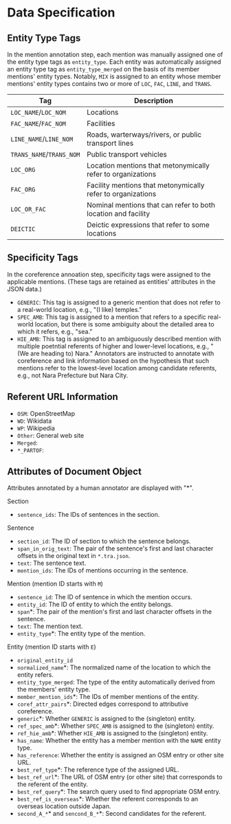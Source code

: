 # Data Specification

## Entity Type Tags

In the mention annotation step, each mention was manually assigned one of the entity type tags as `entity_type`. Each entity was automatically assigned an entity type tag as `entity_type_merged` on the basis of its member mentions' entity types. Notably, `MIX` is assigned to an entity whose member mentions' entity types contains two or more of `LOC`, `FAC`, `LINE`, and `TRANS`.

|Tag                     |Description|
|--                      |--         |
|`LOC_NAME`/`LOC_NOM`    |Locations  |
|`FAC_NAME`/`FAC_NOM`    |Facilities |
|`LINE_NAME`/`LINE_NOM`  |Roads, warterways/rivers, or public transport lines|
|`TRANS_NAME`/`TRANS_NOM`|Public transport vehicles|
|`LOC_ORG`               |Location mentions that metonymically refer to organizations|
|`FAC_ORG`               |Facility mentions that metonymically refer to organizations|
|`LOC_OR_FAC`            |Nominal mentions that can refer to both location and facility|
|`DEICTIC`               |Deictic expressions that refer to some locations|

## Specificity Tags

In the coreference annoation step, specificity tags were assigned to the applicable mentions. 
(These tags are retained as entities' attributes in the JSON data.)

- `GENERIC`: This tag is assigned to a generic mention that does not refer to a real-world location, e.g., "(I like) temples."
- `SPEC_AMB`: This tag is assigned to a mention that refers to a specific real-world location, but there is some ambiguity about the detailed area to which it refers, e.g., "sea."
- `HIE_AMB`: This tag is assigned to an ambiguously described mention with multiple poetntial referents of higher and lower-level locations, e.g., "(We are heading to) Nara." Annotators are instructed to annotate with coreference and link information based on the hypothesis that such mentions refer to the lowest-level location among candidate referents, e.g., not Nara Prefecture but Nara City.

## Referent URL Information

- `OSM`: OpenStreetMap
- `WD`: Wikidata
- `WP`: Wikipedia
- `Other`: General web site
- `Merged`:
- `*_PARTOF`:

## Attributes of Document Object

Attributes annotated by a human annotator are displayed with "*".

Section
- `sentence_ids`: The IDs of sentences in the section.

Sentence
- `section_id`: The ID of section to which the sentence belongs.
- `span_in_orig_text`: The pair of the sentence's first and last character offsets in the original text in `*.tra.json`.
- `text`: The sentence text.
- `mention_ids`: The IDs of mentions occurring in the sentence.

Mention (mention ID starts with `M`)
- `sentence_id`: The ID of sentence in which the mention occurs.
- `entity_id`: The ID of entity to which the entity belongs.
- `span`*: The pair of the mention's first and last character offsets in the sentence.
- `text`: The mention text.
- `entity_type`*: The entity type of the mention.

Entity (mention ID starts with `E`)
- `original_entity_id`
- `normalized_name`*: The normalized name of the location to which the entity refers.
- `entity_type_merged`: The type of the entity automatically derived from the members' entity type.
- `member_mention_ids`*: The IDs of member mentions of the entity.
- `coref_attr_pairs`*: Directed edges correspond to attributive coreference.
- `generic`*: Whether `GENERIC` is assigned to the (singleton) entity.
- `ref_spec_amb`*: Whether `SPEC_AMB` is assigned to the (singleton) entity.
- `ref_hie_amb`*: Whether `HIE_AMB` is assigned to the (singleton) entity.
- `has_name`: Whether the entity has a member mention with the `NAME` entity type.
- `has_reference`: Whether the entity is assigned an OSM entry or other site URL.
- `best_ref_type`*: The reference type of the assigned URL.
- `best_ref_url`*: The URL of OSM entry (or other site) that corresponds to the referent of the entity.
- `best_ref_query`*: The search query used to find appropriate OSM entry.
- `best_ref_is_overseas`*: Whether the referent corresponds to an overseas location outside Japan.
- `second_A_*`* and `sencond_B_*`*: Second candidates for the referent.
